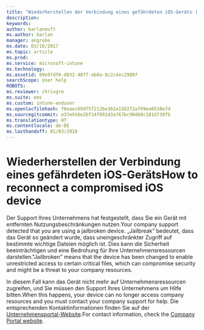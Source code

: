 ```yaml
---
title: "Wiederherstellen der Verbindung eines gefährdeten iOS-Geräts | Microsoft-Dokumentation"
description: 
keywords: 
author: barlanmsft
ms.author: barlan
manager: angrobe
ms.date: 03/16/2017
ms.topic: article
ms.prod: 
ms.service: microsoft-intune
ms.technology: 
ms.assetid: 09e97df0-d032-48ff-ab8a-8c2c4ec29897
searchScope: User help
ROBOTS: 
ms.reviewer: chrisgre
ms.suite: ems
ms.custom: intune-enduser
ms.openlocfilehash: f6eaec69df5f2126e382a1582f2af69ea0538e7d
ms.sourcegitcommit: e37e916e2bf14f092d3a767bc90d68c181d739fb
ms.translationtype: HT
ms.contentlocale: de-DE
ms.lasthandoff: 01/03/2018
---
```

# <a name="how-to-reconnect-a-compromised-ios-device"></a><span data-ttu-id="de63b-102">Wiederherstellen der Verbindung eines gefährdeten iOS-Geräts</span><span class="sxs-lookup"><span data-stu-id="de63b-102">How to reconnect a compromised iOS device</span></span>

<span data-ttu-id="de63b-103">Der Support Ihres Unternehmens hat festgestellt, dass Sie ein Gerät mit entfernten Nutzungsbeschränkungen nutzen.</span><span class="sxs-lookup"><span data-stu-id="de63b-103">Your company support detected that you are using a jailbroken device.</span></span> <span data-ttu-id="de63b-104">„Jailbreak“ bedeutet, dass das Gerät so geändert wurde, dass uneingeschränkter Zugriff auf bestimmte wichtige Dateien möglich ist. Dies kann die Sicherheit beeinträchtigen und eine Bedrohung für Ihre Unternehmensressourcen darstellen.</span><span class="sxs-lookup"><span data-stu-id="de63b-104">"Jailbroken" means that the device has been changed to enable unrestricted access to certain critical files, which can compromise security and might be a threat to your company resources.</span></span>

<span data-ttu-id="de63b-105">In diesem Fall kann das Gerät nicht mehr auf Unternehmensressourcen zugreifen, und Sie müssen den Support Ihres Unternehmens um Hilfe bitten.</span><span class="sxs-lookup"><span data-stu-id="de63b-105">When this happens, your device can no longer access company resources and you must contact your company support for help.</span></span> <span data-ttu-id="de63b-106">Die entsprechenden Kontaktinformationen finden Sie auf der [Unternehmensportal-Website](https://portal.manage.microsoft.com#HelpDeskDialog).</span><span class="sxs-lookup"><span data-stu-id="de63b-106">For contact information, check the [Company Portal website](https://portal.manage.microsoft.com#HelpDeskDialog).</span></span>

